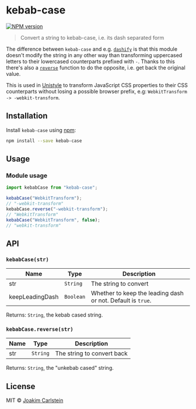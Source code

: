 # kebab-case

[![NPM version][npm-image]][npm-url]

> Convert a string to kebab-case, i.e. its dash separated form

The difference between `kebab-case` and e.g. [`dashify`](https://www.npmjs.com/package/dashify) is that this
module doesn't modify the string in any other way than transforming uppercased letters to their lowercased
counterparts prefixed with `-`. Thanks to this there's also a [`reverse`](#kebabcasereversestr) function to
do the opposite, i.e. get back the original value.

This is used in [Unistyle](https://github.com/joakimbeng/unistyle) to transform JavaScript CSS properties
to their CSS counterparts without losing a possible browser prefix, e.g: `WebkitTransform -> -webkit-transform`.

## Installation

Install `kebab-case` using [npm](https://www.npmjs.com/):

```bash
npm install --save kebab-case
```

## Usage

### Module usage

```javascript
import kebabCase from "kebab-case";

kebabCase("WebkitTransform");
// "-webkit-transform"
kebabCase.reverse("-webkit-transform");
// "WebkitTransform"
kebabCase("WebkitTransform", false);
// "webkit-transform"
```

## API

### `kebabCase(str)`

| Name            | Type      | Description                                                 |
| --------------- | --------- | ----------------------------------------------------------- |
| str             | `String`  | The string to convert                                       |
| keepLeadingDash | `Boolean` | Whether to keep the leading dash or not. Default is `true`. |

Returns: `String`, the kebab cased string.

### `kebabCase.reverse(str)`

| Name | Type     | Description                |
| ---- | -------- | -------------------------- |
| str  | `String` | The string to convert back |

Returns: `String`, the "unkebab cased" string.

## License

MIT © [Joakim Carlstein](https://joakim.beng.se/)

[npm-url]: https://npmjs.org/package/kebab-case
[npm-image]: https://badge.fury.io/js/kebab-case.svg
